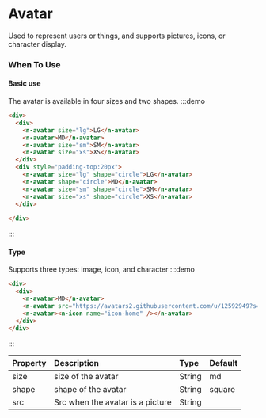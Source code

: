 # Avatar

Used to represent users or things, and supports pictures, icons, or character display.

### When To Use

#### Basic use
The avatar is available in four sizes and two shapes.
:::demo
```html
<div>
  <div>
    <n-avatar size="lg">LG</n-avatar>
    <n-avatar>MD</n-avatar>
    <n-avatar size="sm">SM</n-avatar>
    <n-avatar size="xs">XS</n-avatar>
  </div>
  <div style="padding-top:20px">
    <n-avatar size="lg" shape="circle">LG</n-avatar>
    <n-avatar shape="circle">MD</n-avatar>
    <n-avatar size="sm" shape="circle">SM</n-avatar>
    <n-avatar size="xs" shape="circle">XS</n-avatar>
  </div>
  
</div>
```
:::

#### Type
Supports three types: image, icon, and character
:::demo
```html
<div>
  <div>
    <n-avatar>MD</n-avatar>
    <n-avatar src="https://avatars2.githubusercontent.com/u/12592949?s=460&v=4"/>
    <n-avatar><n-icon name="icon-home" /></n-avatar>
  </div>  
</div>
```
:::

| Property | Description | Type | Default |
| :--- | :--- | :--- | :--- |
| size | size of the avatar | String | md |
| shape | shape of the avatar | String | square |
| src    | Src when the avatar is a picture | String     |  |
